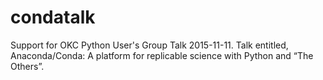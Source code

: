 # condatalk
Support for OKC Python User's Group Talk 2015-11-11. Talk entitled, Anaconda/Conda: A platform for replicable science with Python and “The Others”.
